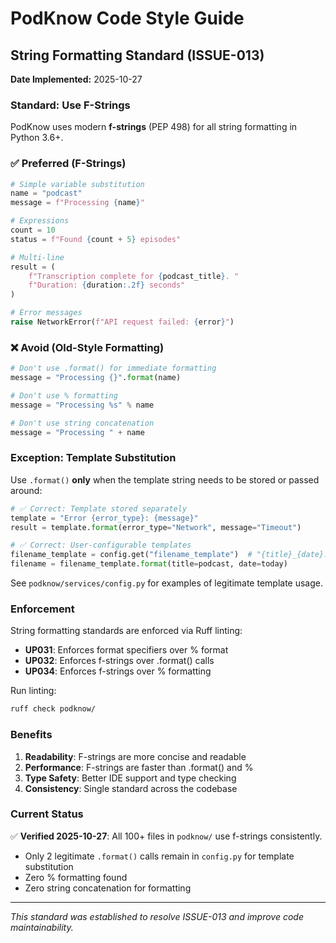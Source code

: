 # PodKnow Code Style Guide

## String Formatting Standard (ISSUE-013)

**Date Implemented:** 2025-10-27

### Standard: Use F-Strings

PodKnow uses modern **f-strings** (PEP 498) for all string formatting in Python 3.6+.

### ✅ Preferred (F-Strings)

```python
# Simple variable substitution
name = "podcast"
message = f"Processing {name}"

# Expressions
count = 10
status = f"Found {count + 5} episodes"

# Multi-line
result = (
    f"Transcription complete for {podcast_title}. "
    f"Duration: {duration:.2f} seconds"
)

# Error messages
raise NetworkError(f"API request failed: {error}")
```

### ❌ Avoid (Old-Style Formatting)

```python
# Don't use .format() for immediate formatting
message = "Processing {}".format(name)

# Don't use % formatting
message = "Processing %s" % name

# Don't use string concatenation
message = "Processing " + name
```

### Exception: Template Substitution

Use `.format()` **only** when the template string needs to be stored or passed around:

```python
# ✅ Correct: Template stored separately
template = "Error {error_type}: {message}"
result = template.format(error_type="Network", message="Timeout")

# ✅ Correct: User-configurable templates
filename_template = config.get("filename_template")  # "{title}_{date}.md"
filename = filename_template.format(title=podcast, date=today)
```

See `podknow/services/config.py` for examples of legitimate template usage.

### Enforcement

String formatting standards are enforced via Ruff linting:

- **UP031**: Enforces format specifiers over % format
- **UP032**: Enforces f-strings over .format() calls
- **UP034**: Enforces f-strings over % formatting

Run linting:
```bash
ruff check podknow/
```

### Benefits

1. **Readability**: F-strings are more concise and readable
2. **Performance**: F-strings are faster than .format() and %
3. **Type Safety**: Better IDE support and type checking
4. **Consistency**: Single standard across the codebase

### Current Status

✅ **Verified 2025-10-27**: All 100+ files in `podknow/` use f-strings consistently.
- Only 2 legitimate `.format()` calls remain in `config.py` for template substitution
- Zero % formatting found
- Zero string concatenation for formatting

---

*This standard was established to resolve ISSUE-013 and improve code maintainability.*
